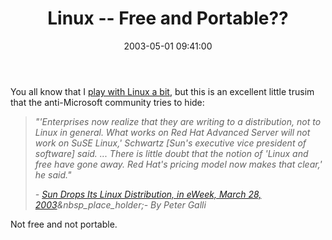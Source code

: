 ﻿---
layout: post
title: "Linux -- Free and Portable??"
comments: false
date: 2003-05-01 09:41:00
categories:
 - Technology
subtext-id: dfb442e7-0791-4894-a7f3-482a7b60486f
alias: /blog/Linux----Free-and-Portable.aspx
---


You all know that I [play with Linux a bit](http://www.peterprovost.org/2003/04/30.html#a271), but this is an excellent little trusim that the anti-Microsoft community tries to hide:

> _"'Enterprises now realize that they are writing to a distribution, not to Linux in general. What works on Red Hat Advanced Server will not work on SuSE Linux,' Schwartz [Sun's executive vice president of software] said. ... There is little doubt that the notion of 'Linux and free have gone away. Red Hat's pricing model now makes that clear,' he said."_
> 
> _- _[_Sun Drops Its Linux Distribution, in eWeek, March 28, 2003_](http://www.eweek.com/article2/0,3959,981455,00.asp)_&nbsp_place_holder;- By Peter Galli_

Not free and not portable.
